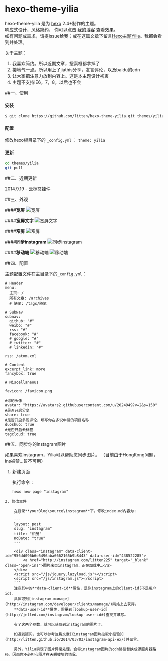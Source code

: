 hexo-theme-yilia
================

hexo-theme-yilia 是为 [hexo](https://github.com/tommy351/hexo) 2.4+制作的主题。     
响应式设计，风格简约， 你可以点击 [我的博客](http://litten.github.io/) 查看效果。            
如有问题或需求，请提issue给我；或在这篇文章下留言[Hexo主题Yilia](http://litten.github.io/2014/08/31/hexo-theme-yilia/)。我都会看到并处理。

关于主题：

1. 我喜欢简约。所以近期文章，搜索框都拿掉了    
2. 接地气一点。所以用上了jiathis分享，友言评论，以及baidu的cdn       
3. 让大家把注意力放到内容上。这是本主题设计初衷      
4. 主题不支持IE6，7，8。以后也不会        


##一、使用

#### 安装

``` bash
$ git clone https://github.com/litten/hexo-theme-yilia.git themes/yilia
```

#### 配置

修改hexo根目录下的 `_config.yml` ： `theme: yilia`

#### 更新

``` bash
cd themes/yilia
git pull
```
##二、近期更新

2014.9.19 - 云标签挂件

##三、外观

####**宽屏**
![宽屏](http://littendomo.sinaapp.com/yilia/yilia-pc1.png)        

####**宽屏文字**
![宽屏文字](http://littendomo.sinaapp.com/yilia/yilia-pc2.png)   

####**窄屏**
![窄屏](http://littendomo.sinaapp.com/yilia/yilia-pc3.png)     

####**同步instagram**
![同步instagram](http://littendomo.sinaapp.com/yilia/yilia-pc4.png)

####**移动端**
![移动端](http://littendomo.sinaapp.com/yilia/yilia-mobile.png)
![移动端](http://littendomo.sinaapp.com/yilia/yilia-mobile2.png)   

##四、配置

主题配置文件在主目录下的`_config.yml`：

```
# Header
menu:
  主页: /
  所有文章: /archives
  # 随笔: /tags/随笔

# SubNav
subnav:
  github: "#"
  weibo: "#"
  rss: "#"
  facebook: "#"
  # google: "#"
  # twitter: "#"
  # linkedin: "#"

rss: /atom.xml

# Content
excerpt_link: more
fancybox: true

# Miscellaneous

favicon: /favicon.png

#你的头像
avatar: "https://avatars2.githubusercontent.com/u/2024949?v=2&s=150"
#是否开启分享
share: true
#是否开启多说评论，填写你在多说申请的项目名称
duoshuo: true
#是否开启云标签
tagcloud: true
```
##五、同步你的instagram图片

如果喜欢instagram，Yilia可以帮助您同步图片。
（目前由于HongKong问题，ins被禁…暂不可用）

1. 新建页面

    执行命令：
    ```
    hexo new page "instagram"
```
2. 修改文件

	在目录**yourBlog\source\instagram**下，修改index.md内容为：
    ```
    ---
    layout: post
    slug: "instagram"
    title: "相册"
    noDate: "true"
    ---

    <div class="instagram" data-client-id="956dd096b6e5496aba6662165b9b8443" data-user-id="438522285">
        <a href="http://instagram.com/litten225" target="_blank" class="open-ins">图片来自instagram，正在加载中…</a>
    </div>
    <script src="/js/jquery.lazyload.js"></script>
    <script src="/js/instagram.js"></script>
    ```
    注意其中的**data-client-id**属性，是你instagram上的client-id(不是用户id)。                    
    具体可到[instagram-manage](http://instagram.com/developer/clients/manage/)网站上去获得。                       
    **data-user-id**属性，需要到[lookup-user-id](http://jelled.com/instagram/lookup-user-id#)查找并填写。                          
    
    有了这两个参数，就可以获取到instagram的图片了。                        
    
    如遇到疑问，也可以参考这篇文章[《instagram图片拉取小经验》](http://litten.github.io/2014/03/03/instagram-api-ex/)并留言。
    
    另外，Yilia实现了图片异常处理，会将instagram图片的cdn路径替换成源服务器路径。因而你不必担心图片在天朝被墙的情况。

